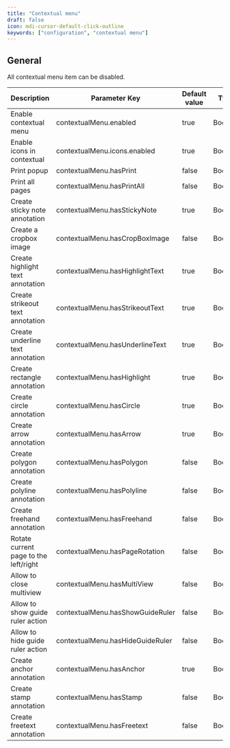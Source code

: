```yaml
---
title: "Contextual menu"
draft: false
icon: mdi-cursor-default-click-outline
keywords: ["configuration", "contextual menu"]
---
```


## General

All contextual menu item can be disabled.


| Description                           | Parameter Key                    | Default value | Type    |
| ------------------------------------- | -------------------------------- | ------------- | ------- |
| Enable contextual menu                | contextualMenu.enabled           | true          | Boolean |
| Enable icons in contextual            | contextualMenu.icons.enabled     | true          | Boolean |
| Print popup                           | contextualMenu.hasPrint          | false         | Boolean |
| Print all pages                       | contextualMenu.hasPrintAll       | false         | Boolean |
| Create sticky note annotation         | contextualMenu.hasStickyNote     | true          | Boolean |
| Create a cropbox image                | contextualMenu.hasCropBoxImage   | false         | Boolean |
| Create highlight text annotation      | contextualMenu.hasHighlightText  | true          | Boolean |
| Create strikeout text annotation      | contextualMenu.hasStrikeoutText  | true          | Boolean |
| Create underline text annotation      | contextualMenu.hasUnderlineText  | true          | Boolean |
| Create rectangle annotation           | contextualMenu.hasHighlight      | true          | Boolean |
| Create circle annotation              | contextualMenu.hasCircle         | true          | Boolean |
| Create arrow annotation               | contextualMenu.hasArrow          | true          | Boolean |
| Create polygon annotation             | contextualMenu.hasPolygon        | false         | Boolean |
| Create polyline annotation            | contextualMenu.hasPolyline       | false         | Boolean |
| Create freehand annotation            | contextualMenu.hasFreehand       | false         | Boolean |
| Rotate current page to the left/right | contextualMenu.hasPageRotation   | false         | Boolean |
| Allow to close multiview              | contextualMenu.hasMultiView      | false         | Boolean |
| Allow to show guide ruler action      | contextualMenu.hasShowGuideRuler | false         | Boolean |
| Allow to hide guide ruler action      | contextualMenu.hasHideGuideRuler | false         | Boolean |
| Create anchor annotation              | contextualMenu.hasAnchor         | true          | Boolean |
| Create stamp annotation               | contextualMenu.hasStamp          | false         | Boolean |
| Create freetext annotation            | contextualMenu.hasFreetext       | false         | Boolean |



